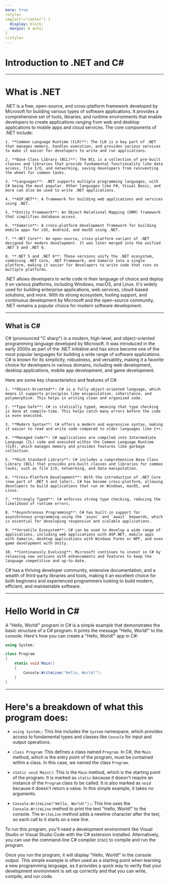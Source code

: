 ```yaml
---
marp: true
<style>
img[alt~="center"] {
  display: block;
  margin: 0 auto;
}
</style>
---
```


# Introduction to .NET and C#

---
<style scoped>section { font-size: 20px; }</style>
# What is .NET

.NET is a free, open-source, and cross-platform framework developed by Microsoft for building various types of software applications. It provides a comprehensive set of tools, libraries, and runtime environments that enable developers to create applications ranging from web and desktop applications to mobile apps and cloud services. The core components of .NET include:

```
1. **Common Language Runtime (CLR)**: The CLR is a key part of .NET that manages memory, handles execution, and provides various services to make it easier for developers to write and run applications.

2. **Base Class Library (BCL)**: The BCL is a collection of pre-built classes and libraries that provide fundamental functionality like data access, file I/O, and networking, saving developers from reinventing the wheel for common tasks.

3. **Languages**: .NET supports multiple programming languages, with C# being the most popular. Other languages like F#, Visual Basic, and more can also be used to write .NET applications.

4. **ASP.NET**: A framework for building web applications and services using .NET.

5. **Entity Framework**: An Object-Relational Mapping (ORM) framework that simplifies database access.

6. **Xamarin**: A cross-platform development framework for building mobile apps for iOS, Android, and macOS using .NET.

7. **.NET Core**: An open-source, cross-platform variant of .NET designed for modern development. It was later merged into the unified .NET 5 and .NET 6.

8. **.NET 5 and .NET 6**: These versions unify the .NET ecosystem, combining .NET Core, .NET Framework, and Xamarin into a single platform, making it easier for developers to write code that runs on multiple platforms.

```
.NET allows developers to write code in their language of choice and deploy it on various platforms, including Windows, macOS, and Linux. It's widely used for building enterprise applications, web services, cloud-based solutions, and more. With its strong ecosystem, tooling support, and continuous development by Microsoft and the open-source community, .NET remains a popular choice for modern software development.

---
<style scoped>section { font-size: 20px; }</style>
## What is C#

C# (pronounced "C sharp") is a modern, high-level, and object-oriented programming language developed by Microsoft. It was introduced in the early 2000s as part of the .NET initiative and has since become one of the most popular languages for building a wide range of software applications. C# is known for its simplicity, robustness, and versatility, making it a favorite choice for developers in various domains, including web development, desktop applications, mobile app development, and game development.

Here are some key characteristics and features of C#:

```
1. **Object-Oriented**: C# is a fully object-oriented language, which means it supports principles like encapsulation, inheritance, and polymorphism. This helps in writing clean and organized code.

2. **Type-Safe**: C# is statically typed, meaning that type checking is done at compile-time. This helps catch many errors before the code is even executed.

3. **Modern Syntax**: C# offers a modern and expressive syntax, making it easier to read and write code compared to older languages like C++.

4. **Managed Code**: C# applications are compiled into Intermediate Language (IL) code and executed within the Common Language Runtime (CLR), which manages memory and provides features like garbage collection.

5. **Rich Standard Library**: C# includes a comprehensive Base Class Library (BCL) that provides pre-built classes and libraries for common tasks, such as file I/O, networking, and data manipulation.

6. **Cross-Platform Development**: With the introduction of .NET Core (now part of .NET 5 and later), C# has become cross-platform, allowing developers to build applications that run on Windows, macOS, and Linux.

7. **Strongly Typed**: C# enforces strong type checking, reducing the likelihood of runtime errors.

8. **Asynchronous Programming**: C# has built-in support for asynchronous programming using the `async` and `await` keywords, which is essential for developing responsive and scalable applications.

9. **Versatile Ecosystem**: C# can be used to develop a wide range of applications, including web applications with ASP.NET, mobile apps with Xamarin, desktop applications with Windows Forms or WPF, and even game development with Unity.

10. **Continuously Evolving**: Microsoft continues to invest in C# by releasing new versions with enhancements and features to keep the language competitive and up-to-date.
```
C# has a thriving developer community, extensive documentation, and a wealth of third-party libraries and tools, making it an excellent choice for both beginners and experienced programmers looking to build modern, efficient, and maintainable software.

---
# Hello World in C#

A "Hello, World!" program in C# is a simple example that demonstrates the basic structure of a C# program. It prints the message "Hello, World!" to the console. Here's how you can create a "Hello, World!" app in C#:

```csharp
using System;

class Program
{
    static void Main()
    {
        Console.WriteLine("Hello, World!");
    }
}
```
---
<style scoped>section { font-size: 20px; }</style>
# Here's a breakdown of what this program does:

- `using System;`: This line includes the `System` namespace, which provides access to fundamental types and classes like `Console` for input and output operations.

- `class Program`: This defines a class named `Program`. In C#, the `Main` method, which is the entry point of the program, must be contained within a class. In this case, we named the class `Program`.

- `static void Main()`: This is the `Main` method, which is the starting point of the program. It is marked as `static` because it doesn't require an instance of the `Program` class to be called. It is also marked as `void` because it doesn't return a value. In this simple example, it takes no arguments.

- `Console.WriteLine("Hello, World!");`: This line uses the `Console.WriteLine` method to print the text "Hello, World!" to the console. The `WriteLine` method adds a newline character after the text, so each call to it starts on a new line.

To run this program, you'll need a development environment like Visual Studio or Visual Studio Code with the C# extension installed. Alternatively, you can use the command-line C# compiler (csc) to compile and run the program.

Once you run the program, it will display "Hello, World!" in the console output. This simple example is often used as a starting point when learning a new programming language, as it provides a quick way to verify that your development environment is set up correctly and that you can write, compile, and run code.